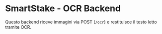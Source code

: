 # SmartStake - OCR Backend
Questo backend riceve immagini via POST (`/ocr`) e restituisce il testo letto tramite OCR.
